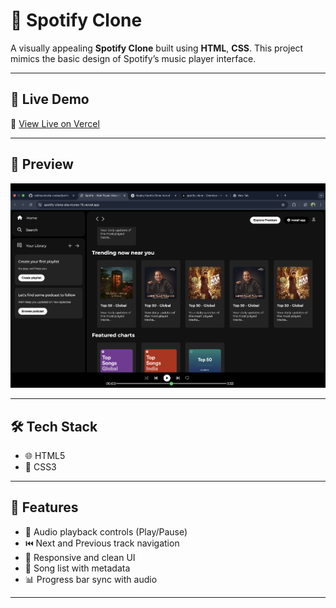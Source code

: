 # 🎵 Spotify Clone

A visually appealing **Spotify Clone** built using **HTML**, **CSS**.
This project mimics the basic design of Spotify’s music player interface.

---

## 🚀 Live Demo

🔗 [View Live on Vercel](https://spotify-clone-vaibhavshukla.vercel.app/)

---

## 📸 Preview

![Screenshot](screenshot.png)

---

## 🛠️ Tech Stack

- 🌐 HTML5
- 🎨 CSS3

---

## 🎯 Features

- 🎵 Audio playback controls (Play/Pause)
- ⏮️ Next and Previous track navigation
- 🧭 Responsive and clean UI
- 📃 Song list with metadata
- 📊 Progress bar sync with audio

---


